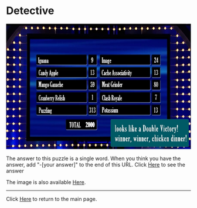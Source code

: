 # Detective

<img src="/images/FastMoney.jpg" alt="Fast Money" style="width:640px;height:343px;">

The answer to this puzzle is a single word. When you think you have the answer, add "-[your answer]" to the end of this URL.
Click [Here](-SNOOP) to see the answer

The image is also available [Here](../../images/FastMoney.jpg).

-----

Click [Here](../..) to return to the main page.

